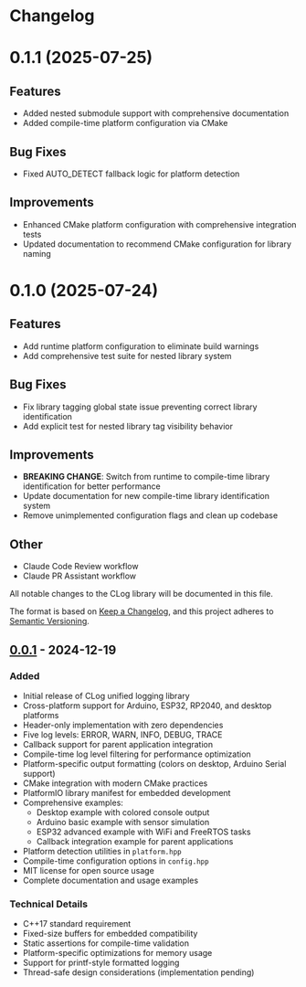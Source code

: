 # Changelog

# 0.1.1 (2025-07-25)

## Features
- Added nested submodule support with comprehensive documentation
- Added compile-time platform configuration via CMake

## Bug Fixes
- Fixed AUTO_DETECT fallback logic for platform detection

## Improvements
- Enhanced CMake platform configuration with comprehensive integration tests
- Updated documentation to recommend CMake configuration for library naming


# 0.1.0 (2025-07-24)

## Features
- Add runtime platform configuration to eliminate build warnings
- Add comprehensive test suite for nested library system

## Bug Fixes
- Fix library tagging global state issue preventing correct library identification
- Add explicit test for nested library tag visibility behavior

## Improvements
- **BREAKING CHANGE**: Switch from runtime to compile-time library identification for better performance
- Update documentation for new compile-time library identification system
- Remove unimplemented configuration flags and clean up codebase

## Other
- Claude Code Review workflow
- Claude PR Assistant workflow


All notable changes to the CLog library will be documented in this file.

The format is based on [Keep a Changelog](https://keepachangelog.com/en/1.0.0/),
and this project adheres to [Semantic Versioning](https://semver.org/spec/v2.0.0.html).

## [0.0.1] - 2024-12-19

### Added
- Initial release of CLog unified logging library
- Cross-platform support for Arduino, ESP32, RP2040, and desktop platforms
- Header-only implementation with zero dependencies
- Five log levels: ERROR, WARN, INFO, DEBUG, TRACE
- Callback support for parent application integration
- Compile-time log level filtering for performance optimization
- Platform-specific output formatting (colors on desktop, Arduino Serial support)
- CMake integration with modern CMake practices
- PlatformIO library manifest for embedded development
- Comprehensive examples:
  - Desktop example with colored console output
  - Arduino basic example with sensor simulation
  - ESP32 advanced example with WiFi and FreeRTOS tasks
  - Callback integration example for parent applications
- Platform detection utilities in `platform.hpp`
- Compile-time configuration options in `config.hpp`
- MIT license for open source usage
- Complete documentation and usage examples

### Technical Details
- C++17 standard requirement
- Fixed-size buffers for embedded compatibility
- Static assertions for compile-time validation
- Platform-specific optimizations for memory usage
- Support for printf-style formatted logging
- Thread-safe design considerations (implementation pending)

[0.0.1]: https://github.com/MattressPadley/clog/releases/tag/v0.0.1